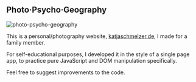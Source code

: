 ## Photo·Psycho·Geography

![photo-psycho-geography](https://socialify.git.ci/cxxiii/photo-psycho-geography/image?description=1&font=Inter&language=1&owner=1&pattern=Plus&stargazers=1&theme=Light)

This is a personal/photography website, [katjaschmelzer.de](https://www.katjaschmelzer.de/), I made for a family member. 

For self-educational purposes, I developed it in the style of a single page app, to practice pure JavaScript and DOM manipulation specifically.

Feel free to suggest improvements to the code.
